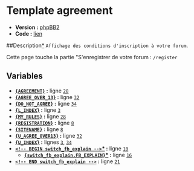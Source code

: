 # Template agreement

* __Version :__ [phpBB2](.)
* __Code :__ [lien](../../src/subsilver/agreement.tpl)

##Description[*](https://fa-tvars.appspot.com/tpl/subsilver/agreement)
`Affichage des conditions d'inscription à votre forum`.

Cette page touche la partie "S'enregistrer de votre forum : `/register`

## Variables

* __[`{AGREEMENT}`](https://github.com/Etana/template.list/blob/master/var/AGREEMENT.md#readme) :__ ligne [`28`](../../src/subsilver/agreement.tpl#L28)
* __[`{AGREE_OVER_13}`](https://github.com/Etana/template.list/blob/master/var/AGREE_OVER_13.md#readme) :__ ligne [`32`](../../src/subsilver/agreement.tpl#L32)
* __[`{DO_NOT_AGREE}`](https://github.com/Etana/template.list/blob/master/var/DO_NOT_AGREE.md#readme) :__ ligne [`34`](../../src/subsilver/agreement.tpl#L34)
* __[`{L_INDEX}`](https://github.com/Etana/template.list/blob/master/var/L_INDEX.md#readme) :__ ligne [`3`](../../src/subsilver/agreement.tpl#L3)
* __[`{MY_RULES}`](https://github.com/Etana/template.list/blob/master/var/MY_RULES.md#readme) :__ ligne [`28`](../../src/subsilver/agreement.tpl#L28)
* __[`{REGISTRATION}`](https://github.com/Etana/template.list/blob/master/var/REGISTRATION.md#readme) :__ ligne [`8`](../../src/subsilver/agreement.tpl#L8)
* __[`{SITENAME}`](https://github.com/Etana/template.list/blob/master/var/SITENAME.md#readme) :__ ligne [`8`](../../src/subsilver/agreement.tpl#L8)
* __[`{U_AGREE_OVER13}`](https://github.com/Etana/template.list/blob/master/var/U_AGREE_OVER13.md#readme) :__ ligne [`32`](../../src/subsilver/agreement.tpl#L32)
* __[`{U_INDEX}`](https://github.com/Etana/template.list/blob/master/var/U_INDEX.md#readme) :__ lignes [`3`](../../src/subsilver/agreement.tpl#L3), [`34`](../../src/subsilver/agreement.tpl#L34)
* __[`<!-- BEGIN switch_fb_explain -->`](https://github.com/Etana/template.list/blob/master/var/switch_fb_explain.md#readme)<a href="https://fa-tvars.appspot.com/var/switch_fb_explain">*</a> :__ ligne [`10`](../../src/subsilver/agreement.tpl#L10)
    * __[`{switch_fb_explain.FB_EXPLAIN}`](https://github.com/Etana/template.list/blob/master/var/switch_fb_explain.FB_EXPLAIN.md#readme)<a href="https://fa-tvars.appspot.com/var/switch_fb_explain.FB_EXPLAIN">*</a> :__ ligne [`16`](../../src/subsilver/agreement.tpl#L16)
* __[`<!-- END switch_fb_explain -->`](https://github.com/Etana/template.list/blob/master/var/switch_fb_explain.md#readme) :__ ligne [`21`](../../src/subsilver/agreement.tpl#L21)
